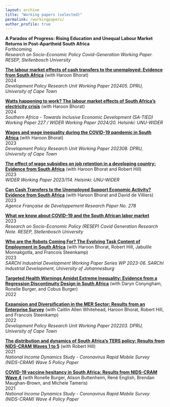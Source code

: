 ```yaml
---
layout: archive
title: "Working papers (selected)"
permalink: /workingpapers/
author_profile: true
---
```


**A Paradox of Progress: Rising Education and Unequal Labour Market Returns in Post-Apartheid South Africa** <br />
Forthcoming <br />
*Research on Socio-Economic Policy Covid-Generation Working Paper. RESEP, Stellenbosch University*

**[The labour market effects of cash transfers to the unemployed: Evidence from South Africa](https://commerce.uct.ac.za/sites/default/files/media/documents/commerce_uct_ac_za/1093/dpru-wp202405.pdf)** (with Haroon Bhorat) <br />
2024 <br />
*Development Policy Research Unit Working Paper 202405. DPRU, University of Cape Town*

**[Watts happening to work? The labour market effects of South Africa’s electricity crisis](https://www.wider.unu.edu/sites/default/files/Publications/Working-paper/PDF/wp2024-20-labour-market-effects-South-Africa-electricity-crisis.pdf)** (with Haroon Bhorat) <br />
2024 <br />
*Southern Africa - Towards Inclusive Economic Development (SA-TIED) Working Paper 227 / WIDER Working Paper 2024/20. Helsinki: UNU-WIDER*

**[Wages and wage inequality during the COVID-19 pandemic in South Africa](https://commerce.uct.ac.za/sites/default/files/media/documents/commerce_uct_ac_za/1093/DPRU%20WP%20202308.pdf)** (with Haroon Bhorat) <br />
2023 <br />
*Development Policy Research Unit Working Paper 202308. DPRU, University of Cape Town*

**[The effect of wage subsidies on job retention in a developing country: Evidence from South Africa](https://www.wider.unu.edu/sites/default/files/Publications/Working-paper/PDF/wp2023-114-effect-of-wage-subsidies-on-job-retention-South-Africa.pdf)** (with Haroon Bhorat and Robert Hill) <br />
2023 <br />
*WIDER Working Paper 2023/114. Helsinki: UNU-WIDER*

**[Can Cash Transfers to the Unemployed Support Economic Activity? Evidence from South Africa](https://www.afd.fr/sites/afd/files/2023-03-02-12-20/Cash-Transfers-to-the-Unemployed_Economic-Activity_South-Africa.pdf)** (with Haroon Bhorat and David de Villiers) <br />
2023 <br />
*Agence Française de Développement Research Paper No. 278*

**[What we know about COVID-19 and the South African labor market](https://resep.sun.ac.za/wp-content/uploads/2023/08/2023-08-11-Kholer-COVID-and-labour-market_WEBSITE.pdf)** <br />
2023 <br />
*Research on Socio-Economic Policy (RESEP) Covid Generation Research Note. RESEP, Stellenbosch University*

**[Who are the Robots Coming For? The Evolving Task Content of Employment in South Africa](https://www.uj.ac.za/wp-content/uploads/2021/10/sarchi-wp-2023-06-bhorat-et-al-may-2023.pdf)** (with Haroon Bhorat, Robert Hill, Jabulile Monnakgotla, and Francois Steenkamp) <br />
2023 <br />
*SARChI Industrial Development Working Paper Series WP 2023-06. SARChI Industrial Development, University of Johannesburg*

**[Targeted Health Warnings Amidst Extreme Inequality: Evidence from a Regression Discontinuity Design in South Africa](https://papers.ssrn.com/sol3/papers.cfm?abstract_id=4006009)** (with Daryn Conyngham, Ronelle Burger, and Cobus Burger) <br />
2022

**[Expansion and Diversification in the MER Sector: Results from an Enterprise Survey](https://commerce.uct.ac.za/sites/default/files/content_migration/commerce_uct_ac_za/1093/files/DPRU%2520WP202203.pdf)** (with Caitlin Allen Whitehead, Haroon Bhorat, Robert Hill, and Francois Steenkamp) <br />
2022 <br />
*Development Policy Research Unit Working Paper 202203. DPRU, University of Cape Town*

**[The distribution and dynamics of South Africa’s TERS policy: Results from NIDS-CRAM Waves 1 to 5](https://cramsurvey.org/wp-content/uploads/2021/07/7.-Kohler-T-_-Hill-R.-2021.-The-distribution-and-dynamics-of-South-Africa’s-TERS-policy-Results-from-NIDS-CRAM-WAves-1-to-5.pdf)** (with Robert Hill) <br />
2021 <br />
*National Income Dynamics Study - Coronavirus Rapid Mobile Survey (NIDS-CRAM) Wave 5 Policy Paper*

**[COVID-19 vaccine hesitancy in South Africa: Results from NIDS-CRAM Wave 4](https://cramsurvey.org/wp-content/uploads/2021/05/3.-Burger-R.-Buttenheim-A.-English-R.-Maughan-Brown-B.-Kohler-T.-_-Tameris-M.-2021.-COVID-19-vaccine-hesitancy-in-South-Africa-Results-from-NIDS-CRAM-Wave-4.pdf)** (with Ronelle Burger, Alison Buttenheim, René English, Brendan Maughan-Brown, and Michele Tameris) <br />
2021 <br />
*National Income Dynamics Study - Coronavirus Rapid Mobile Survey (NIDS-CRAM) Wave 4 Policy Paper*








